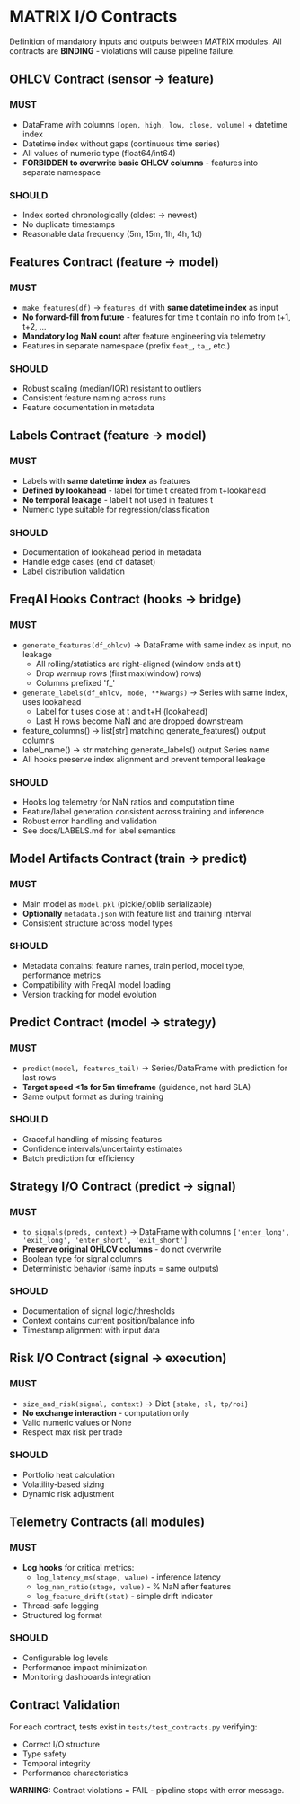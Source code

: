 # MATRIX I/O Contracts

Definition of mandatory inputs and outputs between MATRIX modules. All contracts are **BINDING** - violations will cause pipeline failure.

## OHLCV Contract (sensor → feature)

### MUST
- DataFrame with columns `[open, high, low, close, volume]` + datetime index
- Datetime index without gaps (continuous time series)
- All values of numeric type (float64/int64)
- **FORBIDDEN to overwrite basic OHLCV columns** - features into separate namespace

### SHOULD
- Index sorted chronologically (oldest → newest)
- No duplicate timestamps
- Reasonable data frequency (5m, 15m, 1h, 4h, 1d)

## Features Contract (feature → model)

### MUST
- `make_features(df)` → `features_df` with **same datetime index** as input
- **No forward-fill from future** - features for time t contain no info from t+1, t+2, ...
- **Mandatory log NaN count** after feature engineering via telemetry
- Features in separate namespace (prefix `feat_`, `ta_`, etc.)

### SHOULD
- Robust scaling (median/IQR) resistant to outliers
- Consistent feature naming across runs
- Feature documentation in metadata

## Labels Contract (feature → model)

### MUST
- Labels with **same datetime index** as features
- **Defined by lookahead** - label for time t created from t+lookahead
- **No temporal leakage** - label t not used in features t
- Numeric type suitable for regression/classification

### SHOULD
- Documentation of lookahead period in metadata
- Handle edge cases (end of dataset)
- Label distribution validation

## FreqAI Hooks Contract (hooks → bridge)

### MUST
- `generate_features(df_ohlcv)` → DataFrame with same index as input, no leakage
  - All rolling/statistics are right-aligned (window ends at t)
  - Drop warmup rows (first max(window) rows)
  - Columns prefixed 'f_'
- `generate_labels(df_ohlcv, mode, **kwargs)` → Series with same index, uses lookahead
  - Label for t uses close at t and t+H (lookahead)
  - Last H rows become NaN and are dropped downstream
- feature_columns() → list[str] matching generate_features() output columns
- label_name() → str matching generate_labels() output Series name
- All hooks preserve index alignment and prevent temporal leakage

### SHOULD
- Hooks log telemetry for NaN ratios and computation time
- Feature/label generation consistent across training and inference
- Robust error handling and validation
- See docs/LABELS.md for label semantics

## Model Artifacts Contract (train → predict)

### MUST
- Main model as `model.pkl` (pickle/joblib serializable)
- **Optionally** `metadata.json` with feature list and training interval
- Consistent structure across model types

### SHOULD
- Metadata contains: feature names, train period, model type, performance metrics
- Compatibility with FreqAI model loading
- Version tracking for model evolution

## Predict Contract (model → strategy)

### MUST
- `predict(model, features_tail)` → Series/DataFrame with prediction for last rows
- **Target speed <1s for 5m timeframe** (guidance, not hard SLA)
- Same output format as during training

### SHOULD
- Graceful handling of missing features
- Confidence intervals/uncertainty estimates
- Batch prediction for efficiency

## Strategy I/O Contract (predict → signal)

### MUST
- `to_signals(preds, context)` → DataFrame with columns `['enter_long', 'exit_long', 'enter_short', 'exit_short']`
- **Preserve original OHLCV columns** - do not overwrite
- Boolean type for signal columns
- Deterministic behavior (same inputs = same outputs)

### SHOULD
- Documentation of signal logic/thresholds
- Context contains current position/balance info
- Timestamp alignment with input data

## Risk I/O Contract (signal → execution)

### MUST
- `size_and_risk(signal, context)` → Dict `{stake, sl, tp/roi}`
- **No exchange interaction** - computation only
- Valid numeric values or None
- Respect max risk per trade

### SHOULD
- Portfolio heat calculation
- Volatility-based sizing
- Dynamic risk adjustment

## Telemetry Contracts (all modules)

### MUST
- **Log hooks** for critical metrics:
  - `log_latency_ms(stage, value)` - inference latency
  - `log_nan_ratio(stage, value)` - % NaN after features
  - `log_feature_drift(stat)` - simple drift indicator
- Thread-safe logging
- Structured log format

### SHOULD
- Configurable log levels
- Performance impact minimization
- Monitoring dashboards integration

## Contract Validation

For each contract, tests exist in `tests/test_contracts.py` verifying:
- Correct I/O structure
- Type safety
- Temporal integrity
- Performance characteristics

**WARNING:** Contract violations = FAIL - pipeline stops with error message.
